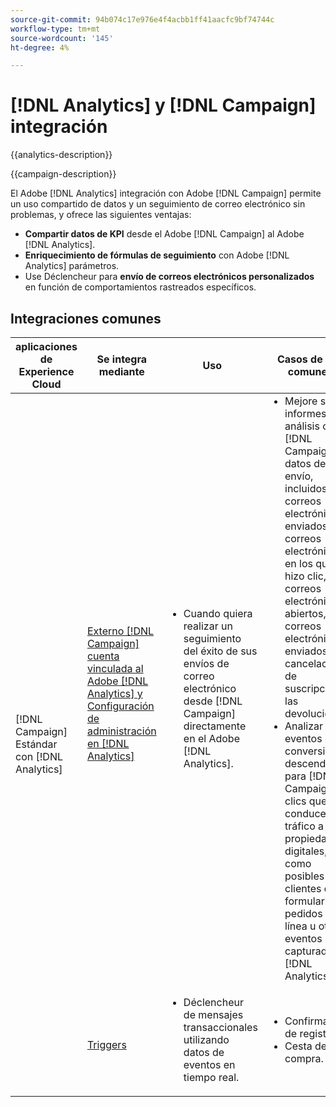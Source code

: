 ```yaml
---
source-git-commit: 94b074c17e976e4f4acbb1ff41aacfc9bf74744c
workflow-type: tm+mt
source-wordcount: '145'
ht-degree: 4%

---
```



# [!DNL Analytics] y [!DNL Campaign] integración

{{analytics-description}}

{{campaign-description}}

El Adobe [!DNL Analytics] integración con Adobe [!DNL Campaign] permite un uso compartido de datos y un seguimiento de correo electrónico sin problemas, y ofrece las siguientes ventajas:

+ **Compartir datos de KPI** desde el Adobe [!DNL Campaign] al Adobe [!DNL Analytics].
+ **Enriquecimiento de fórmulas de seguimiento** con Adobe [!DNL Analytics] parámetros.
+ Use Déclencheur para **envío de correos electrónicos personalizados** en función de comportamientos rastreados específicos.

## Integraciones comunes

<table>
    <thead>
        <tr>
            <th>aplicaciones de Experience Cloud</th>
            <th>Se integra mediante</th>
            <th>Uso</th>
            <th>Casos de uso comunes</th>
        </tr>
    </thead>
    <tbody>
        <tr>
            <td rowspan="2">[!DNL Campaign] Estándar con [!DNL Analytics]</td>
            <td><a href="https://experienceleague.adobe.com/docs/campaign-standard-learn/tutorials/integrations/track-the-success-of-your-deliveries-in-analytics.html" target="_blank" rel="noreferrer">Externo [!DNL Campaign] cuenta vinculada al Adobe [!DNL Analytics] y Configuración de administración en [!DNL Analytics]</a></td>
            <td>
                <ul style="margin-top: 0;">
                    <li>Cuando quiera realizar un seguimiento del éxito de sus envíos de correo electrónico desde [!DNL Campaign] directamente en el Adobe [!DNL Analytics].</li>
                </ul>
            </td>
            <td>
              <ul style="margin-top: 0;">
                <li>Mejore sus informes de análisis con [!DNL Campaign] datos de envío, incluidos los correos electrónicos enviados, los correos electrónicos en los que se hizo clic, los correos electrónicos abiertos, los correos electrónicos enviados, las cancelaciones de suscripción y las devoluciones.</li>
                <li>Analizar eventos de conversión descendentes para [!DNL Campaign] clics que conducen el tráfico a sus propiedades digitales, como posibles clientes de formularios, pedidos en línea u otros eventos capturados en [!DNL Analytics].</li>
              </ul>
            </td>
        </tr>
        <tr>
            <td><a href="../../integrations/tutorials/campaign-analytics/campaign-analytics-trigger.md" target="_blank" rel="noreferrer">Triggers</a></li>
            <td>
                <ul style="margin-top: 0;">
                    <li>Déclencheur de mensajes transaccionales utilizando datos de eventos en tiempo real.</li>
                </ul>
            </td>
            <td>
              <ul style="margin-top: 0;">
                <li>Confirmación de registro.</li>
                <li>Cesta de la compra.</li>
              </ul>
            </td>
        </tr>              
    </tbody>          
</table>
